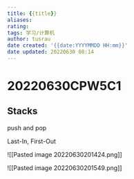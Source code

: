 ```yaml
---
title: {{title}}
aliases: 
rating:
tags: 学习/计算机
author: tusrau
date created: '{{date:YYYYMMDD HH:mm}}'
date updated: 20220630 08:14
---
```


# 20220630CPW5C1

## Stacks

push and pop

Last-In, First-Out

![[Pasted image 20220630201424.png]]

![[Pasted image 20220630201549.png]]

